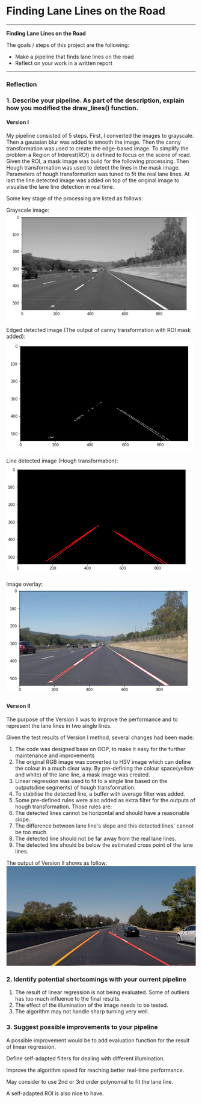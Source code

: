 # **Finding Lane Lines on the Road**

---

**Finding Lane Lines on the Road**

The goals / steps of this project are the following:
* Make a pipeline that finds lane lines on the road
* Reflect on your work in a written report


[//]: # (Image References)

[image1]: ./examples/grayscale.jpg "Grayscale"



---

### Reflection

### 1. Describe your pipeline. As part of the description, explain how you modified the draw_lines() function.

#### Version I
My pipeline consisted of 5 steps. First, I converted the images to grayscale. Then a gaussian blur was added to smooth the image. Then the canny transformation was used to create the edge-based image. To simplify the problem a Region of Interest(ROI) is defined to focus on the scene of road. Given the ROI, a mask image was build for the following processing. Then Hough transformation was used to detect the lines in the mask image. Parameters of hough transformation was tuned to fit the real lane lines.
At last the line detected image was added on top of the original image to visualise the lane line detection in real time.

Some key stage of the processing are listed as follows:

Grayscale image:
![grayscale](images/2018/02/grayscale.png)

Edged detected image (The output of canny transformation with ROI mask added):
![canny](images/2018/02/canny.png)

Line detected image (Hough transformation):
![hough](images/2018/02/hough.png)

Image overlay:
![imageOverlay](images/2018/02/imageoverlay.png)

#### Version II
The purpose of the Version II was to improve the performance and to represent the lane lines in two single lines.

Given the test results of Version I method, several changes had been made:
1. The code was designed base on OOP, to make it easy for the further maintenance and improvements
2. The original RGB image was converted to HSV image which can define the colour in a much clear way. By pre-defining the colour space(yellow and white) of the lane line, a mask image was created.
3. Linear regression was used to fit to a single line based on the outputs(line segments) of hough transformation.
4. To stabilise the detected line, a buffer with average filter was added.
5. Some pre-defined rules were also added as extra filter for the outputs of hough transformation. Those rules are:
  1. The detected lines cannot be horizontal and should have a reasonable slope.
  2. The difference between lane line's slope and this detected lines' cannot be too much.
  3. The detected line should not be far away from the real lane lines.
  4. The detected line should be below the estimated cross point of the lane lines.

The output of Version II shows as follow:
![version2output](images/2018/02/version2output.png)



### 2. Identify potential shortcomings with your current pipeline

1. The result of linear regression is not being evaluated. Some of outliers has too much influence to the final results.
2. The effect of the illumination of the image needs to be tested.
3. The algorithm may not handle sharp turning very well.

### 3. Suggest possible improvements to your pipeline

A possible improvement would be to add evaluation function for the result of linear regression.

Define self-adapted filters for dealing with different illumination.

Improve the algorithm speed for reaching better real-time performance.

May consider to use 2nd or 3rd order polynomial to fit the lane line.

A self-adapted ROI is also nice to have.
